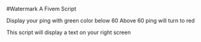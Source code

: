 #Watermark
A Fivem Script

Display your ping with green color below 60
Above 60 ping will turn to red

This script will display a text on your right screen

